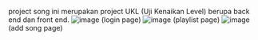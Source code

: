 project song ini merupakan project UKL (Uji Kenaikan Level) berupa back end dan front end.
![image](https://github.com/user-attachments/assets/50b466e6-7759-4444-936b-5b4c53907ca6)
(login page)
![image](https://github.com/user-attachments/assets/86a76f36-0d93-4973-b218-bab481007a05)
(playlist page)
![image](https://github.com/user-attachments/assets/28abdeb6-bab1-4d19-beca-34b25367988b)
(add song page)
